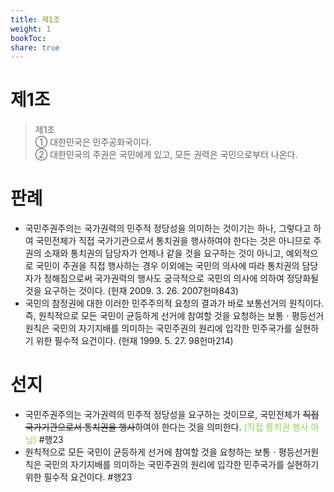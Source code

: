 ```yaml
---
title: 제1조
weight: 1
bookToc: 
share: true
---
```


# 제1조

> 제1조  
> ① 대한민국은 민주공화국이다.  
> ② 대한민국의 주권은 국민에게 있고, 모든 권력은 국민으로부터 나온다.  

# 판례
- 국민주권주의는 국가권력의 민주적 정당성을 의미하는 것이기는 하나, 그렇다고 하여 국민전체가 직접 국가기관으로서 통치권을 행사하여야 한다는 것은 아니므로 주권의 소재와 통치권의 담당자가 언제나 같을 것을 요구하는 것이 아니고, 예외적으로 국민이 주권을 직접 행사하는 경우 이외에는 국민의 의사에 따라 통치권의 담당자가 정해짐으로써 국가권력의 행사도 궁극적으로 국민의 의사에 의하여 정당화될 것을 요구하는 것이다. (헌재 2009. 3. 26. 2007헌마843)
- 국민의 참정권에 대한 이러한 민주주의적 요청의 결과가 바로 보통선거의 원칙이다. 즉, 원칙적으로 모든 국민이 균등하게 선거에 참여할 것을 요청하는 보통ㆍ평등선거원칙은 국민의 자기지배를 의미하는 국민주권의 원리에 입각한 민주국가를 실현하기 위한 필수적 요건이다. (헌재 1999. 5. 27. 98헌마214)
# 선지
- 국민주권주의는 국가권력의 민주적 정당성을 요구하는 것이므로, 국민전체가 ~~직접 국가기관으로서 통치권을 행사~~하여야 한다는 것을 의미한다. <font color="#92d050">(직접 통치권 행사 아님)</font> #행23
- 원칙적으로 모든 국민이 균등하게 선거에 참여할 것을 요청하는 보통ㆍ평등선거원칙은 국민의 자기지배를 의미하는 국민주권의 원리에 입각한 민주국가를 실현하기 위한 필수적 요건이다. #행23
